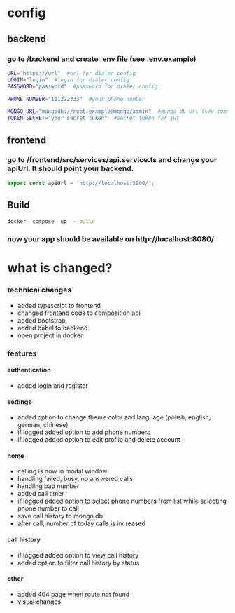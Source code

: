 # config

## backend

### go to /backend and create .env file (see .env.example)

```bash
URL="https://url"  #url for dialer config
LOGIN="login"  #login for dialer config
PASSWORD="password"  #password for dialer config

PHONE_NUMBER="111222333"  #your phone number

MONGO_URL="mongodb://root:example@mongo/admin"  #mongo db url (see compose.yaml)
TOKEN_SECRET="your secret token"  #secret token for jwt
```

## frontend

### go to /frontend/src/services/api.service.ts and change your apiUrl. It should point your backend.

```js
export const apiUrl = 'http://localhost:3000/';
```

## Build

```bash
docker  compose  up  --build
```

### now your app should be available on http://localhost:8080/

# what is changed?

### technical changes

- added typescript to frontend
- changed frontend code to composition api
- added bootstrap
- added babel to backend
- open project in docker

### features

#### authentication

- added login and register

#### settings

- added option to change theme color and language (polish, english, german, chinese)
- if logged added option to add phone numbers
- if logged added option to edit profile and delete account

#### home

- calling is now in modal window
- handling failed, busy, no answered calls
- handling bad number
- added call timer
- if logged added option to select phone numbers from list while selecting phone number to call
- save call history to mongo db
- after call, number of today calls is increased

#### call history

- if logged added option to view call history
- added option to filter call history by status

#### other

- added 404 page when route not found
- visual changes
